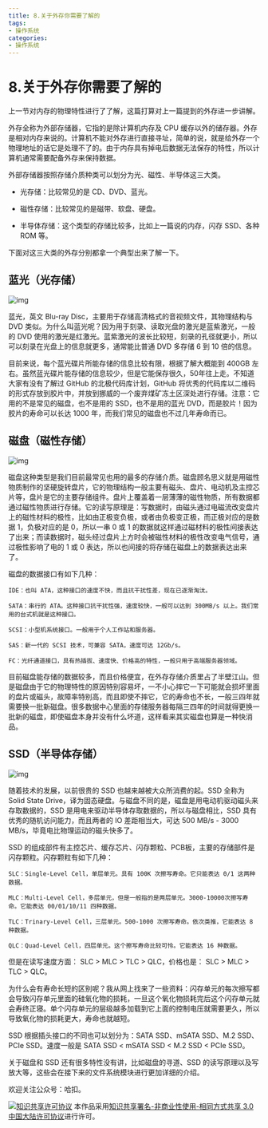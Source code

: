 ```yaml
---
title: 8.关于外存你需要了解的
tags: 
- 操作系统
categories:
- 操作系统
---
```


# 8.关于外存你需要了解的

上一节对内存的物理特性进行了了解，这篇打算对上一篇提到的外存进一步讲解。

外存全称为外部存储器，它指的是除计算机内存及 CPU 缓存以外的储存器。外存是相对内存来说的。计算机不能对外存进行直接寻址，简单的说，就是给外存一个物理地址的话它是处理不了的。由于内存具有掉电后数据无法保存的特性，所以计算机通常需要配备外存来保持数据。

外部存储器按照存储介质种类可以划分为光、磁性、半导体这三大类。

- 光存储：比较常见的是 CD、DVD、蓝光。

- 磁性存储：比较常见的是磁带、软盘、硬盘。

- 半导体存储：这个类型的存储比较多，比如上一篇说的内存，闪存 SSD、各种 ROM 等。


下面对这三大类的外存分别都拿一个典型出来了解一下。

## 蓝光（光存储）

![img](https://i.loli.net/2021/03/12/K6AfEzUZkCym39H.jpg)

蓝光，英文 Blu-ray Disc，主要用于存储高清格式的音视频文件，其物理结构与 DVD 类似。为什么叫蓝光呢？因为用于刻录、读取光盘的激光是蓝紫激光，一般的 DVD 使用的激光是红激光。蓝紫激光的波长比较短，刻录的孔径就更小，所以可以刻录在光盘上的信息就更多，通常能比普通 DVD 多存储 6 到 10 倍的信息。

目前来说，每个蓝光碟片所能存储的信息比较有限，根据了解大概能到 400GB 左右。虽然蓝光碟片能存储的信息较少，但是它能保存很久，50年往上走。不知道大家有没有了解过 GitHub 的北极代码库计划，GitHub 将优秀的代码库以二维码的形式存放到胶片中，并放到挪威的一个废弃煤矿冻土区深处进行存储。注意：它用的不是常见的磁盘，也不是用的 SSD，也不是用的蓝光 DVD，而是胶片！因为胶片的寿命可以长达 1000 年，而我们常见的磁盘也不过几年寿命而已。

## 磁盘（磁性存储）

![img](https://i.loli.net/2021/03/12/QzRp2vsNKtCVidq.jpg)

磁盘这种类型是我们目前最常见也用的最多的存储介质。磁盘顾名思义就是用磁性物质制作的坚硬旋转盘片，它的物理结构一般主要有磁头、盘片、电动机及主控芯片等，盘片是它的主要存储组件。盘片上覆盖着一层薄薄的磁性物质，所有数据都通过磁性物质进行存储。它的读写原理是：写数据时，由磁头通过电磁流改变盘片上的磁性材料的极性，比如由正极变负极，或者由负极变正极，而正极对应的是数据 1，负极对应的是 0，所以一串 0 或 1 的数据就这样通过磁材料的极性间接表达了出来；而读数据时，磁头经过盘片上方时会被磁性材料的极性改变电气信号，通过极性影响了电的 1 或 0 表达，所以也间接的将存储在磁盘上的数据表达出来了。

磁盘的数据接口有如下几种：

```
IDE：也叫 ATA，这种接口的速度不快，而且抗干扰性差，现在已逐渐淘汰。

SATA：串行的 ATA。这种接口抗干扰性强，速度较快，一般可以达到 300MB/s 以上。我们常用的台式机就是这种接口。

SCSI：小型机系统接口。一般用于个人工作站和服务器。

SAS：新一代的 SCSI 技术，可兼容 SATA，速度可达 12Gb/s。

FC：光纤通道接口，具有热插拔、速度快、价格高的特性，一般只用于高端服务器领域。
```

目前磁盘能存储的数据较多，而且价格便宜，在外存存储介质里占了半壁江山。但是磁盘由于它的物理特性的原因特别容易坏，一不小心摔它一下可能就会损坏里面的盘片或磁头，故障率特别高，而且即使不摔它，它的寿命也不长，一般三四年就需要换一批新磁盘。很多数据中心里面的存储服务器每隔三四年的时间就得更换一批新的磁盘，即使磁盘本身并没有什么坏道，这样看来其实磁盘也算是一种快消品。

## SSD（半导体存储）

![img](https://i.loli.net/2021/03/12/NclPDLZzOwERFfI.jpg)

随着技术的发展，以前很贵的 SSD 也越来越被大众所消费的起。SSD 全称为 Solid State Drive，译为固态硬盘。与磁盘不同的是，磁盘是用电动机驱动磁头来存取数据的，SSD 是用电来驱动半导体存取数据的，所以与磁盘相比，SSD 具有优秀的随机访问能力，而且两者的 IO 差距相当大，可达 500 MB/s - 3000 MB/s，毕竟电比物理运动的磁头快多了。

SSD 的组成部件有主控芯片、缓存芯片、闪存颗粒、PCB板，主要的存储部件是闪存颗粒。闪存颗粒有如下几种：

```
SLC：Single-Level Cell，单层单元。具有 100K 次擦写寿命。它只能表达 0/1 这两种数据。

MLC：Multi-Level Cell，多层单元，但是一般指的是两层单元。3000-10000次擦写寿命。它能表达 00/01/10/11 四种数据。

TLC：Trinary-Level Cell，三层单元。500-1000 次擦写寿命。依次类推，它能表达 8 种数据。

QLC：Quad-Level Cell，四层单元。这个擦写寿命比较可怜。它能表达 16 种数据。
```

但是在读写速度方面： SLC > MLC > TLC > QLC，价格也是： SLC > MLC > TLC > QLC。

为什么会有寿命长短的区别呢？我从网上找来了一些资料：闪存单元的每次擦写都会导致闪存单元里面的硅氧化物的损耗，一旦这个氧化物损耗完后这个闪存单元就会寿终正寝。单个闪存单元的层级越多加载到它上面的控制电压就需要更久，所以导致氧化物的损耗更大，寿命也就越短。

SSD 根据插头接口的不同也可以划分为：SATA SSD、mSATA SSD、M.2 SSD、PCIe SSD。速度一般是 SATA SSD < mSATA SSD < M.2 SSD < PCIe SSD。

关于磁盘和 SSD 还有很多特性没有讲，比如磁盘的寻道、SSD 的读写原理以及写放大等，这些会在接下来的文件系统模块进行更加详细的介绍。



欢迎关注公众号：哈扣。



<a rel="license" href="http://creativecommons.org/licenses/by-nc-sa/3.0/cn/"><img alt="知识共享许可协议" style="border-width:0" src="https://i.creativecommons.org/l/by-nc-sa/3.0/cn/80x15.png" /></a> 本作品采用<a rel="license" href="http://creativecommons.org/licenses/by-nc-sa/3.0/cn/">知识共享署名-非商业性使用-相同方式共享 3.0 中国大陆许可协议</a>进行许可。